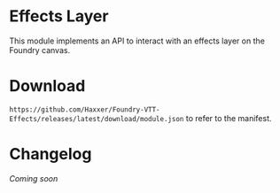 # Effects Layer

This module implements an API to interact with an effects layer on the Foundry canvas.

# Download

`https://github.com/Haxxer/Foundry-VTT-Effects/releases/latest/download/module.json` to refer to the manifest.

# Changelog

*Coming soon*
